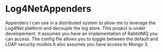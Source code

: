 # Log4NetAppenders
Appenders I can use in a distributed system to allow me to leverage the Log4Net platform and decouple the log store. 
This project is under developement. It assumes you have an implementation of RabbitMQ you can access. The config file allows you to toggle between the default and LDAP security models.It also assumes you have access to Mongo 3.
